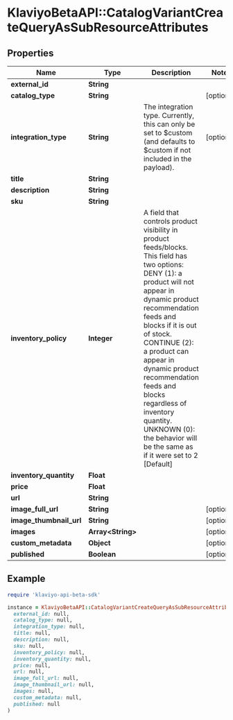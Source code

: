 # KlaviyoBetaAPI::CatalogVariantCreateQueryAsSubResourceAttributes

## Properties

| Name | Type | Description | Notes |
| ---- | ---- | ----------- | ----- |
| **external_id** | **String** |  |  |
| **catalog_type** | **String** |  | [optional] |
| **integration_type** | **String** | The integration type. Currently, this can only be set to $custom (and defaults to $custom if not included in the payload). | [optional] |
| **title** | **String** |  |  |
| **description** | **String** |  |  |
| **sku** | **String** |  |  |
| **inventory_policy** | **Integer** | A field that controls product visibility in product feeds/blocks. This field has two options:     DENY (1): a product will not appear in dynamic product recommendation feeds and blocks if it is out of stock.     CONTINUE (2): a product can appear in dynamic product recommendation feeds and blocks regardless of inventory quantity.     UNKNOWN (0): the behavior will be the same as if it were set to 2 [Default] |  |
| **inventory_quantity** | **Float** |  |  |
| **price** | **Float** |  |  |
| **url** | **String** |  |  |
| **image_full_url** | **String** |  | [optional] |
| **image_thumbnail_url** | **String** |  | [optional] |
| **images** | **Array&lt;String&gt;** |  | [optional] |
| **custom_metadata** | **Object** |  | [optional] |
| **published** | **Boolean** |  | [optional] |

## Example

```ruby
require 'klaviyo-api-beta-sdk'

instance = KlaviyoBetaAPI::CatalogVariantCreateQueryAsSubResourceAttributes.new(
  external_id: null,
  catalog_type: null,
  integration_type: null,
  title: null,
  description: null,
  sku: null,
  inventory_policy: null,
  inventory_quantity: null,
  price: null,
  url: null,
  image_full_url: null,
  image_thumbnail_url: null,
  images: null,
  custom_metadata: null,
  published: null
)
```


